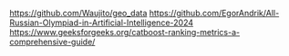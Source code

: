 https://github.com/Waujito/geo_data
https://github.com/EgorAndrik/All-Russian-Olympiad-in-Artificial-Intelligence-2024
https://www.geeksforgeeks.org/catboost-ranking-metrics-a-comprehensive-guide/
